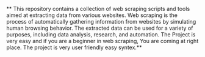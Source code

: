 
** This repository contains a collection of web scraping scripts and tools aimed at extracting data from various websites. 
Web scraping is the process of automatically gathering information from websites by simulating human browsing behavior.
The extracted data can be used for a variety of purposes, including data analysis, research, and automation.
The Project is very easy and if you are a beginner in web scraping, You are coming at right place.
The project is very user friendly easy syntex.**
